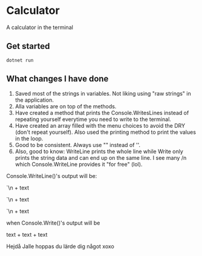 # Calculator
A calculator in the terminal

## Get started
`dotnet run`

## What changes I have done
1) Saved most of the strings in variables. Not liking using "raw strings" in the application.
2) Alla variables are on top of the methods.
3) Have created a method that prints the Console.WritesLines instead of repeating yourself everytime you need to write to the terminal.
4) Have created an array filled with the menu choices to avoid the DRY (don't repeat yourself). Also used the printing method to print the values in the loop.
5) Good to be consistent. Always use "" instead of ''.
6) Also, good to know: WriteLine prints the whole line while Write only prints the string data and can end up on the same line. 
I see many /n which Console.WriteLine provides it "for free" (lol). 

Console.WriteLine()'s output will be:

`\n + text 

`\n + text 

`\n + text 

when Console.Write()'s output will be 

text + text + text 

Hejdå Jalle hoppas du lärde dig något xoxo

